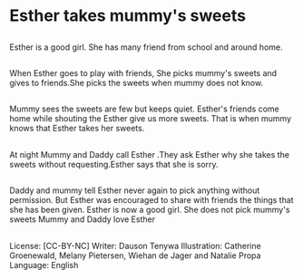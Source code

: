# Esther takes mummy's sweets

##
Esther is a good girl. She has many
friend from school and around
home.

##
When Esther goes to play with
friends, She picks mummy's sweets
and gives to friends.She picks the
sweets when mummy does not
know.

##
Mummy sees the sweets are few
but keeps quiet. Esther's friends
come home while shouting the
Esther give us more sweets. That is
when mummy knows that Esther
takes her sweets.

##
At night Mummy and Daddy call Esther .They ask Esther why
she takes the sweets without requesting.Esther says that she
is sorry.

##
Daddy and mummy tell Esther
never again to pick anything
without permission.
But Esther was encouraged to
share with friends the things that
she has been given.
Esther is now a good girl.
She does not pick mummy's
sweets
Mummy and Daddy love Esther

##
License: [CC-BY-NC]
Writer: Dauson Tenywa
Illustration: Catherine Groenewald, Melany Pietersen, Wiehan de Jager and Natalie Propa
Language: English
